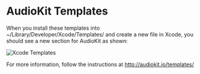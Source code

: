 AudioKit Templates
==================

When you install these templates into ~/Library/Developer/Xcode/Templates/ and create a new file in Xcode, you should see a new section for AudioKit as shown:

![Xcode Templates](http://audiokit.io/images/FileTemplates.png)

For more information, follow the instructions at http://audiokit.io/templates/
